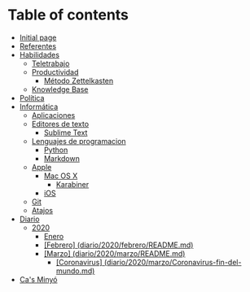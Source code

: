 # Table of contents

* [Initial page](README.md)
* [Referentes](referentes.md)
* [Habilidades](proyectos/README.md)
  * [Teletrabajo](proyectos/teletrabajo.md)
  * [Productividad](proyectos/productividad/README.md)
    * [Método Zettelkasten](proyectos/productividad/metodo-zettelkasten.md)
  * [Knowledge Base](proyectos/knowledge-base.md)
* [Política](politica.md)
* [Informática](informatica/README.md)
  * [Aplicaciones](informatica/aplicaciones.md)
  * [Editores de texto](informatica/editores-de-texto/README.md)
    * [Sublime Text](informatica/editores-de-texto/sublime-text.md)
  * [Lenguajes de programacion](informatica/lenguajes-de-programacion/README.md)
    * [Python](informatica/lenguajes-de-programacion/python.md)
    * [Markdown](informatica/lenguajes-de-programacion/markdown.md)
  * [Apple](informatica/apple/README.md)
    * [Mac OS X](informatica/apple/mac-os-x/README.md)
      * [Karabiner](informatica/apple/mac-os-x/karabiner.md)
    * [iOS](informatica/apple/untitled-1.md)
  * [Git](informatica/git.md)
  * [Atajos](informatica/atajos.md)
* [Diario](diario/README.md)
  * [2020](diario/2020/README.md)
    * [Enero](diario/2020/enero.md)
    * [\[Febrero\] \(diario/2020/febrero/README.md\)](diario/2020/febrero-diario-2020-febrero-readme.md.md)
    * [\[Marzo\] \(diario/2020/marzo/README.md\)](diario/2020/marzo-diario-2020-marzo-readme.md/README.md)
      * [\[Coronavirus\] \(diario/2020/marzo/Coronavirus-fin-del-mundo.md\)](diario/2020/marzo-diario-2020-marzo-readme.md/coronavirus-diario-2020-marzo-coronavirus-fin-del-mundo.md.md)
* [Ca's Minyó](cas-minyo.md)

